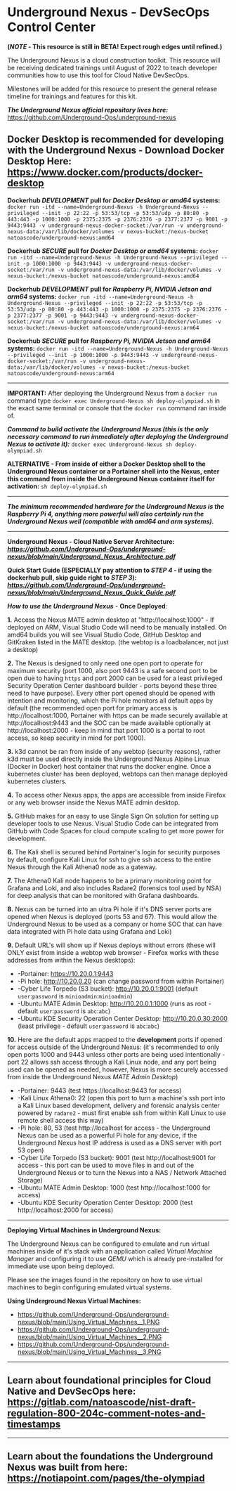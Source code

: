 # Underground Nexus - DevSecOps Control Center

**(*NOTE* - This resource is still in BETA!  Expect rough edges until refined.)**

The Underground Nexus is a cloud construction toolkit.  This resource will be receiving dedicated trainings until August of 2022 to teach developer communities how to use this tool for Cloud Native DevSecOps.

Milestones will be added for this resource to present the general release timeline for trainings and features for this kit.

***The Underground Nexus official repository lives here:*** https://github.com/Underground-Ops/underground-nexus

## Docker Desktop is recommended for developing with the Underground Nexus - Download Docker Desktop Here: https://www.docker.com/products/docker-desktop

**Dockerhub *DEVELOPMENT* pull for *Docker Desktop or amd64* systems:** `docker run -itd --name=Underground-Nexus -h Underground-Nexus --privileged --init -p 22:22 -p 53:53/tcp -p 53:53/udp -p 80:80 -p 443:443 -p 1000:1000 -p 2375:2375 -p 2376:2376 -p 2377:2377 -p 9001 -p 9443:9443 -v underground-nexus-docker-socket:/var/run -v underground-nexus-data:/var/lib/docker/volumes -v nexus-bucket:/nexus-bucket natoascode/underground-nexus:amd64`

**Dockerhub *SECURE* pull for *Docker Desktop or amd64* systems:** `docker run -itd --name=Underground-Nexus -h Underground-Nexus --privileged --init -p 1000:1000 -p 9443:9443 -v underground-nexus-docker-socket:/var/run -v underground-nexus-data:/var/lib/docker/volumes -v nexus-bucket:/nexus-bucket natoascode/underground-nexus:amd64`

**Dockerhub *DEVELOPMENT* pull for *Raspberry Pi, NVIDIA Jetson and arm64* systems:** `docker run -itd --name=Underground-Nexus -h Underground-Nexus --privileged --init -p 22:22 -p 53:53/tcp -p 53:53/udp -p 80:80 -p 443:443 -p 1000:1000 -p 2375:2375 -p 2376:2376 -p 2377:2377 -p 9001 -p 9443:9443 -v underground-nexus-docker-socket:/var/run -v underground-nexus-data:/var/lib/docker/volumes -v nexus-bucket:/nexus-bucket natoascode/underground-nexus:arm64`

**Dockerhub *SECURE* pull for *Raspberry Pi, NVIDIA Jetson and arm64* systems:** `docker run -itd --name=Underground-Nexus -h Underground-Nexus --privileged --init -p 1000:1000 -p 9443:9443 -v underground-nexus-docker-socket:/var/run -v underground-nexus-data:/var/lib/docker/volumes -v nexus-bucket:/nexus-bucket natoascode/underground-nexus:arm64`

----------------------------------------------------

**IMPORTANT:** After deploying the Underground Nexus from a `docker run` command type `docker exec Underground-Nexus sh deploy-olympiad.sh` in the exact same terminal or console that the `docker run` command ran inside of.

***Command to build activate the Underground Nexus (this is the only necessary command to run immediately after deploying the Underground Nexus to activate it):***
`docker exec Underground-Nexus sh deploy-olympiad.sh`

**ALTERNATIVE - From inside of either a Docker Desktop shell to the Underground Nexus container or a Portainer shell into the Nexus, enter this command from inside the Underground Nexus container itself for activation:**
`sh deploy-olympiad.sh`

----------------------------------------------------

***The minimum recommended hardware for the Underground Nexus is the Raspberry Pi 4, anything more powerful will also certainly run the Underground Nexus well (compatible with amd64 and arm systems).***

----------------------------------------------------

**Underground Nexus - Cloud Native Server Architecture: *https://github.com/Underground-Ops/underground-nexus/blob/main/Underground_Nexus_Architecture.pdf***

**Quick Start Guide (ESPECIALLY pay attention to *STEP 4* - if using the dockerhub pull, skip guide right to *STEP 3*): *https://github.com/Underground-Ops/underground-nexus/blob/main/Underground_Nexus_Quick_Guide.pdf***

***How to use the Underground Nexus*** - **Once Deployed**:

**1.** Access the Nexus MATE admin desktop at "http://localhost:1000" - If deployed on ARM, Visual Studio Code will need to be manually installed.  On amd64 builds you will see Visual Studio Code, GitHub Desktop and GitKraken listed in the MATE desktop. (the webtop is a loadbalancer, not just a desktop)

**2.** The Nexus is designed to only need one open port to operate for maximum security (port 1000, also port 9443 is a safe second port to be open due to having `https` and port 2000 can be used for a least privileged Security Operation Center dashboard builder - ports beyond these three need to have purpose).  Every other port opened should be opened with intention and monitoring, which the Pi hole monitors all default apps by default (the recommended open port for primary access is http://localhost:1000, Portainer with https can be made securely available at http://localhost:9443 and the SOC can be made available optionally at http://localhost:2000 - keep in mind that port 1000 is a portal to root access, so keep security in mind for port 1000).

**3.** k3d cannot be ran from inside of any webtop (security reasons), rather k3d must be used directly inside the Underground Nexus Alpine Linux (Docker in Docker) host container that runs the docker engine.  Once a kubernetes cluster has been deployed, webtops can then manage deployed kubernetes clusters.

**4.** To access other Nexus apps, the apps are accessible from inside Firefox or any web browser inside the Nexus MATE admin desktop.

**5.** GitHub makes for an easy to use Single Sign On solution for setting up developer tools to use Nexus.  Visual Studio Code can be integrated from GitHub with Code Spaces for cloud compute scaling to get more power for development.

**6.** The Kali shell is secured behind Portainer's login for security purposes by default, configure Kali Linux for ssh to give ssh access to the entire Nexus through the Kali Athena0 node as a gateway.

**7.** The Athena0 Kali node happens to be a primary monitoring point for Grafana and Loki, and also includes Radare2 (forensics tool used by NSA) for deep analysis that can be monitored with Grafana dashboards.

**8.** Nexus can be turned into an ultra Pi hole if it's DNS server ports are opened when Nexus is deployed (ports 53 and 67).  This would allow the Underground Nexus to be used as a company or home SOC that can have data integrated with Pi hole data using Grafana and Loki)

**9.** Default URL's will show up if Nexus deploys without errors (these will ONLY exist from inside a webtop web browser - Firefox works with these addresses from within the Nexus desktops):
- -Portainer: https://10.20.0.1:9443
- -Pi hole: http://10.20.0.20 (can change password from within Portainer)
- -Cyber Life Torpedo (S3 bucket): http://10.20.0.1:9001 (default `user`:`password` is `minioadmin`:`minioadmin`)
- -Ubuntu MATE Admin Desktop: http://10.20.0.1:1000 (runs as root - default `user`:`password` is `abc`:`abc`)
- -Ubuntu KDE Security Operation Center Desktop: http://10.20.0.30:2000 (least privilege - default `user`:`password` is `abc`:`abc`)


**10.** Here are the default apps mapped to the **development** ports if opened for access outside of the Underground Nexus:
(it's recommended to only open ports 1000 and 9443 unless other ports are being used intentionally - port 22 allows ssh access through a Kali Linux node, and any port being used can be opened as needed, however, Nexus is more securely accessed from inside the Underground Nexus *MATE Admin Desktop*)
- -Portainer: 9443 (test https://localhost:9443 for access)
- -Kali Linux Athena0: 22 (open this port to turn a machine's ssh port into a Kali Linux based development, delivery and forensic analysis center powered by `radare2` - must first enable ssh from within Kali Linux to use remote shell access this way)
- -Pi hole: 80, 53 (test http://localhost for access - the Underground Nexus can be used as a powerful Pi hole for any device, if the Underground Nexus host IP address is used as a DNS server with port 53 open)
- -Cyber Life Torpedo (S3 bucket): 9001 (test http://localhost:9001 for access - this port can be used to move files in and out of the Underground Nexus or to turn the Nexus into a NAS / Network Attached Storage)
- -Ubuntu MATE Admin Desktop: 1000 (test http://localhost:1000 for access)
- -Ubuntu KDE Security Operation Center Desktop: 2000 (test http://localhost:2000 for access)


----------------------------------------------------

**Deploying Virtual Machines in Underground Nexus:**

The Underground Nexus can be configured to emulate and run virtual machines inside of it's stack with an application called *Virtual Machine Manager* and configuring it to use *QEMU* which is already pre-installed for immediate use upon being deployed.

Please see the images found in the repository on how to use virtual machines to begin configuring emulated virtual systems.

**Using Underground Nexus Virtual Machines:**
- https://github.com/Underground-Ops/underground-nexus/blob/main/Using_Virtual_Machines__1.PNG
- https://github.com/Underground-Ops/underground-nexus/blob/main/Using_Virtual_Machines__2.PNG
- https://github.com/Underground-Ops/underground-nexus/blob/main/Using_Virtual_Machines__3.PNG

----------------------------------------------------

## Learn about foundational principles for Cloud Native and DevSecOps here: https://gitlab.com/natoascode/nist-draft-regulation-800-204c-comment-notes-and-timestamps

----------------------------------------------------

## Learn about the foundations the Underground Nexus was built from here: https://notiapoint.com/pages/the-olympiad
